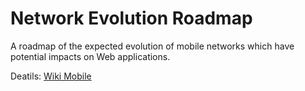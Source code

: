 # Network Evolution Roadmap

A roadmap of the expected evolution of mobile networks which have potential impacts on Web applications.

Deatils: [Wiki Mobile](https://www.w3.org/wiki/Mobile/Work)
